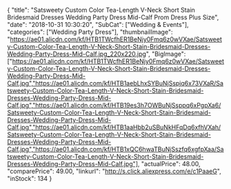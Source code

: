 {
	"title": "Satsweety Custom Color Tea-Length V-Neck Short Stain Bridesmaid Dresses Wedding Party Dress Mid-Calf Prom Dress Plus Size",
	"date": "2018-10-31 10:30:20",
	"SubCat": ["Wedding & Events"],
	"categories": ["Wedding Party Dress"],
	"thumbnailImage": "https://ae01.alicdn.com/kf/HTB1TWcfhER1BeNjy0Fmq6z0wVXae/Satsweety-Custom-Color-Tea-Length-V-Neck-Short-Stain-Bridesmaid-Dresses-Wedding-Party-Dress-Mid-Calf.jpg_220x220.jpg",
	"BigImage": ["https://ae01.alicdn.com/kf/HTB1TWcfhER1BeNjy0Fmq6z0wVXae/Satsweety-Custom-Color-Tea-Length-V-Neck-Short-Stain-Bridesmaid-Dresses-Wedding-Party-Dress-Mid-Calf.jpg","https://ae01.alicdn.com/kf/HTB1aebLhxSYBuNjSspjq6x73VXaR/Satsweety-Custom-Color-Tea-Length-V-Neck-Short-Stain-Bridesmaid-Dresses-Wedding-Party-Dress-Mid-Calf.jpg","https://ae01.alicdn.com/kf/HTB19es3h7OWBuNjSsppq6xPgpXa6/Satsweety-Custom-Color-Tea-Length-V-Neck-Short-Stain-Bridesmaid-Dresses-Wedding-Party-Dress-Mid-Calf.jpg","https://ae01.alicdn.com/kf/HTB1aaHbb2uSBuNkHFqDq6xfhVXah/Satsweety-Custom-Color-Tea-Length-V-Neck-Short-Stain-Bridesmaid-Dresses-Wedding-Party-Dress-Mid-Calf.jpg","https://ae01.alicdn.com/kf/HTB1xQC6hwaTBuNjSszfq6xgfpXaa/Satsweety-Custom-Color-Tea-Length-V-Neck-Short-Stain-Bridesmaid-Dresses-Wedding-Party-Dress-Mid-Calf.jpg"],
	"actualPrice": 48.00,
	"comparePrice": 49.00,
	"linkurl": "http://s.click.aliexpress.com/e/c1PaaeG",
	"inStock": 134
}

